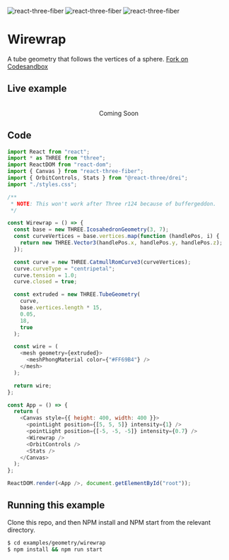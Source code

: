 ![react-three-fiber](https://img.shields.io/badge/dynamic/json?url=https://raw.githubusercontent.com/onion2k/r3f-by-example/develop/examples/geometry/wirewrap/package.json&label=react-three-fiber&query=$.dependencies['react-three-fiber']&color=green) ![react-three-fiber](https://img.shields.io/badge/dynamic/json?url=https://raw.githubusercontent.com/onion2k/r3f-by-example/develop/examples/geometry/wirewrap/package.json&label=three&query=$.dependencies['three']&color=green) ![react-three-fiber](https://img.shields.io/badge/dynamic/json?url=https://raw.githubusercontent.com/onion2k/r3f-by-example/develop/examples/geometry/wirewrap/package.json&label=@react-three/drei&query=$.dependencies['@react-three/drei']&color=green)

# Wirewrap

A tube geometry that follows the vertices of a sphere. [Fork on Codesandbox](https://githubbox.com/onion2k/r3f-by-example/tree/develop/examples/geometry/wirewrap)

## Live example
<div align="center">
  <br>
Coming Soon
  <br>
</div>

## Code
```js
import React from "react";
import * as THREE from "three";
import ReactDOM from "react-dom";
import { Canvas } from "react-three-fiber";
import { OrbitControls, Stats } from "@react-three/drei";
import "./styles.css";

/**
 * NOTE: This won't work after Three r124 because of buffergeddon.
 */

const Wirewrap = () => {
  const base = new THREE.IcosahedronGeometry(3, 7);
  const curveVertices = base.vertices.map(function (handlePos, i) {
    return new THREE.Vector3(handlePos.x, handlePos.y, handlePos.z);
  });

  const curve = new THREE.CatmullRomCurve3(curveVertices);
  curve.curveType = "centripetal";
  curve.tension = 1.0;
  curve.closed = true;

  const extruded = new THREE.TubeGeometry(
    curve,
    base.vertices.length * 15,
    0.05,
    18,
    true
  );

  const wire = (
    <mesh geometry={extruded}>
      <meshPhongMaterial color={"#FF69B4"} />
    </mesh>
  );

  return wire;
};

const App = () => {
  return (
    <Canvas style={{ height: 400, width: 400 }}>
      <pointLight position={[5, 5, 5]} intensity={1} />
      <pointLight position={[-5, -5, -5]} intensity={0.7} />
      <Wirewrap />
      <OrbitControls />
      <Stats />
    </Canvas>
  );
};

ReactDOM.render(<App />, document.getElementById("root"));

```

## Running this example

Clone this repo, and then NPM install and NPM start from the relevant directory.

```bash
$ cd examples/geometry/wirewrap
$ npm install && npm run start
```